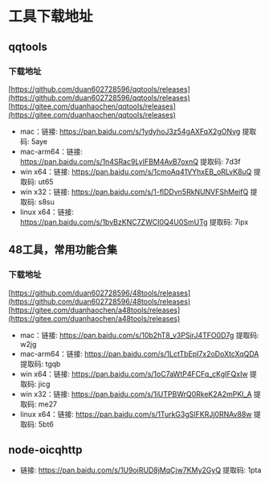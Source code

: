 # 工具下载地址

## qqtools

### 下载地址
[https://github.com/duan602728596/qqtools/releases](https://github.com/duan602728596/qqtools/releases)   
[https://gitee.com/duanhaochen/qqtools/releases](https://gitee.com/duanhaochen/qqtools/releases)
* mac：链接: https://pan.baidu.com/s/1ydyhoJ3z54gAXFqX2gONvg 提取码: 5aye
* mac-arm64：链接: https://pan.baidu.com/s/1n4SRac9LyIFBM4AvB7oxnQ 提取码: 7d3f
* win x64：链接: https://pan.baidu.com/s/1cmoAq41VYhxEB_oRLvK8uQ 提取码: ut65
* win x32：链接: https://pan.baidu.com/s/1-flDDvn5RkNUNVFShMeifQ 提取码: s8su
* linux x64：链接: https://pan.baidu.com/s/1bvBzKNC7ZWCI0Q4U0SmUTg 提取码: 7ipx

## 48工具，常用功能合集

### 下载地址
[https://github.com/duan602728596/48tools/releases](https://github.com/duan602728596/48tools/releases)   
[https://gitee.com/duanhaochen/a48tools/releases](https://gitee.com/duanhaochen/a48tools/releases)
* mac：链接: https://pan.baidu.com/s/10b2hT8_v3PSjrJ4TFO0D7g 提取码: w2jg
* mac-arm64：链接: https://pan.baidu.com/s/1LctTbEpI7x2oDoXtcXqQDA 提取码: tgqb
* win x64：链接: https://pan.baidu.com/s/1oC7aWtP4FCFq_cKgIFQxIw 提取码: jicg
* win x32：链接: https://pan.baidu.com/s/1iUTPBWrQ0RkeK2A2mPKI_A 提取码: me27
* linux x64：链接: https://pan.baidu.com/s/1TurkG3gSIFKRJj0RNAv88w 提取码: 5bt6

## node-oicqhttp

* 链接: https://pan.baidu.com/s/1U9ojRUD8jMqCjw7KMy2GyQ 提取码: 1pta
